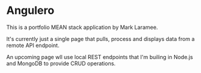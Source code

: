 # Angulero

This is a portfolio MEAN stack application by Mark Laramee. 


It's currently just a single page that pulls, process and displays data from a remote API endpoint.

An upcoming page wll use local REST endpoints that I'm builing in Node.js and MongoDB to provide CRUD operations.